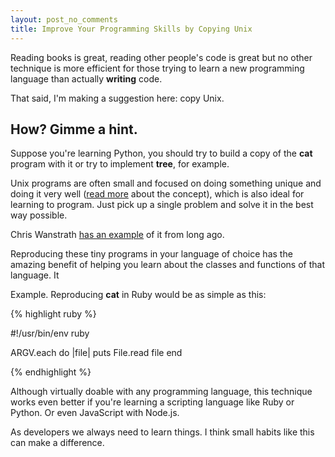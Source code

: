 ```yaml
---
layout: post_no_comments
title: Improve Your Programming Skills by Copying Unix
---
```


<span class="drops">R</span>eading books is great, reading other people's code is great but no other technique is more efficient for those trying to learn a new programming language than actually **writing** code.

That said, I'm making a suggestion here: copy Unix.

## How? Gimme a hint.

Suppose you're learning Python, you should try to build a copy of the **cat** program with it or try to implement **tree**, for example.

Unix programs are often small and focused on doing something unique and doing it very well ([read more] about the concept), which is also ideal for learning to program. Just pick up a single problem and solve it in the best way possible.

Chris Wanstrath [has an example] of it from long ago.

Reproducing these tiny programs in your language of choice has the amazing benefit of helping you learn about the classes and functions of that language. It

Example. Reproducing **cat** in Ruby would be as simple as this:

{% highlight ruby %}

#!/usr/bin/env ruby

ARGV.each do |file|
  puts File.read file
end

{% endhighlight %}

Although virtually doable with any programming language, this technique works even better if you're learning a scripting language like Ruby or Python. Or even JavaScript with Node.js.

As developers we always need to learn things. I think small habits like this can make a difference.

[has an example]: http://ozmm.org/posts/time_in_irb.html
[read more]: http://en.wikipedia.org/wiki/Unix_philosophy